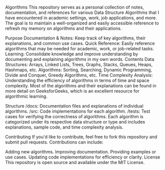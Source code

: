Algorithms
This repository serves as a personal collection of notes, documentation, and references for various Data Structure Algorithms that I have encountered in academic settings, work, job applications, and more. The goal is to maintain a well-organized and easily accessible reference to refresh my memory on algorithms and their applications.

Purpose
Documentation & Notes: Keep track of key algorithms, their explanations, and common use cases.
Quick Reference: Easily reference algorithms that may be needed for academic, work, or job-related tasks.
Learning: Consolidate knowledge and improve understanding by documenting and explaining algorithms in my own words.
Contents
Data Structures: Arrays, Linked Lists, Trees, Graphs, Stacks, Queues, Heaps, Hashmaps, etc.
Algorithms: Sorting, Searching, Dynamic Programming, Divide and Conquer, Greedy Algorithms, etc.
Time Complexity Analysis: Understanding the efficiency of algorithms in terms of time and space complexity.
Most of the algorithms and their explanations can be found in more detail on GeeksforGeeks, which is an excellent resource for algorithmic learning.

Structure
/docs: Documentation files and explanations of individual algorithms.
/src: Code implementations for each algorithm.
/tests: Test cases for verifying the correctness of algorithms.
Each algorithm is categorized under its respective data structure or type and includes explanations, sample code, and time complexity analysis.

Contributing
If you'd like to contribute, feel free to fork this repository and submit pull requests. Contributions can include:

Adding new algorithms.
Improving documentation.
Providing examples or use cases.
Updating code implementations for efficiency or clarity.
License
This repository is open source and available under the MIT License.
